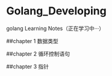 # Golang_Developing

golang Learning Notes（正在学习中···）

##chapter 1 数据类型

##chapter 2 循环控制语句

##chapter 3 指针
